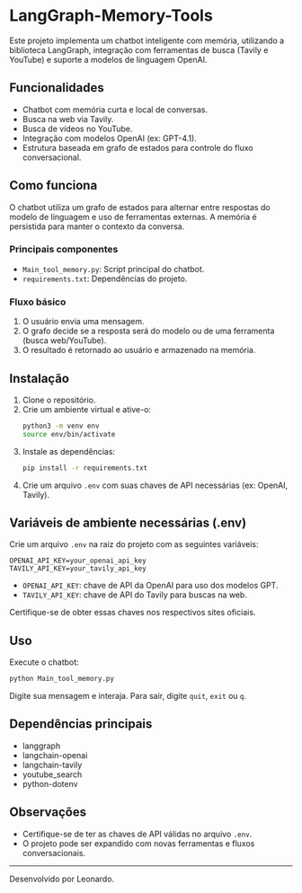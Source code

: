 # LangGraph-Memory-Tools

Este projeto implementa um chatbot inteligente com memória, utilizando a biblioteca LangGraph, integração com ferramentas de busca (Tavily e YouTube) e suporte a modelos de linguagem OpenAI.

## Funcionalidades
- Chatbot com memória curta e local de conversas.
- Busca na web via Tavily.
- Busca de vídeos no YouTube.
- Integração com modelos OpenAI (ex: GPT-4.1).
- Estrutura baseada em grafo de estados para controle do fluxo conversacional.

## Como funciona
O chatbot utiliza um grafo de estados para alternar entre respostas do modelo de linguagem e uso de ferramentas externas. A memória é persistida para manter o contexto da conversa.

### Principais componentes
- `Main_tool_memory.py`: Script principal do chatbot.
- `requirements.txt`: Dependências do projeto.

### Fluxo básico
1. O usuário envia uma mensagem.
2. O grafo decide se a resposta será do modelo ou de uma ferramenta (busca web/YouTube).
3. O resultado é retornado ao usuário e armazenado na memória.

## Instalação
1. Clone o repositório.
2. Crie um ambiente virtual e ative-o:
   ```sh
   python3 -m venv env
   source env/bin/activate
   ```
3. Instale as dependências:
   ```sh
   pip install -r requirements.txt
   ```
4. Crie um arquivo `.env` com suas chaves de API necessárias (ex: OpenAI, Tavily).

## Variáveis de ambiente necessárias (.env)

Crie um arquivo `.env` na raiz do projeto com as seguintes variáveis:

```
OPENAI_API_KEY=your_openai_api_key
TAVILY_API_KEY=your_tavily_api_key
```

- `OPENAI_API_KEY`: chave de API da OpenAI para uso dos modelos GPT.
- `TAVILY_API_KEY`: chave de API do Tavily para buscas na web.

Certifique-se de obter essas chaves nos respectivos sites oficiais.

## Uso
Execute o chatbot:
```sh
python Main_tool_memory.py
```
Digite sua mensagem e interaja. Para sair, digite `quit`, `exit` ou `q`.

## Dependências principais
- langgraph
- langchain-openai
- langchain-tavily
- youtube_search
- python-dotenv

## Observações
- Certifique-se de ter as chaves de API válidas no arquivo `.env`.
- O projeto pode ser expandido com novas ferramentas e fluxos conversacionais.

---

Desenvolvido por Leonardo.
